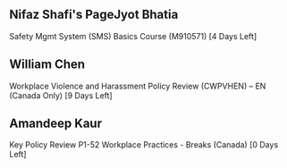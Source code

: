 Nifaz Shafi's PageJyot Bhatia
-----------


Safety Mgmt System (SMS) Basics Course (M910571) [4 Days Left]

William Chen
------------


Workplace Violence and Harassment Policy Review (CWPVHEN) – EN (Canada Only) [9 Days Left]

Amandeep Kaur
-------------


Key Policy Review P1-52 Workplace Practices - Breaks (Canada) [0 Days Left]

